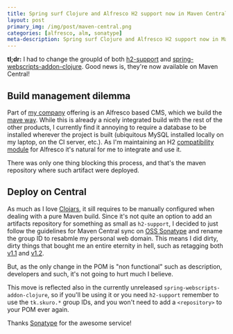 ```yaml
---
title: Spring surf Clojure and Alfresco H2 support now in Maven Central
layout: post
primary_img: /img/post/maven-central.png
categories: [alfresco, alm, sonatype]
meta-description: Spring surf Clojure and Alfresco H2 support now in Maven Central
---
```


**tl;dr:** I had to change the groupId of both
  [h2-support](https://github.com/skuro/alfresco-h2-support) and
  [spring-webscripts-addon-clojure](https://github.com/skuro/spring-webscripts-addon-clojure). Good
  news is, they're now available on Maven Central!

Build management dilemma
------------------------

Part of [my company](http://www.backbase.com) offering is an Alfresco
based CMS, which we build the 
[mave way](code.google.com/p/maven-alfresco-archetypes/). While this
is already a nicely integrated build with the rest of the other
products, I currently find it annoying to require a database to be
installed wherever the project is built (ubiquitous MySQL installed
locally on my laptop, on the CI server, etc.). As I'm maintaining an
H2 [compatibility module](https://github.com/skuro/alfresco-h2-support) 
for Alfresco it's natural for me to integrate and use it.

There was only one thing blocking this process, and that's the maven
repository where such artifact were deployed.

Deploy on Central
-----------------

As much as I love [Clojars](http://clojars.org), it sill requires to be manually configured
when dealing with a pure Maven build. Since it's not quite an option to add
an artifacts repository for something as small as `h2-support`, I
decided to just follow the guidelines for Maven Central sync on 
[OSS Sonatype](https://docs.sonatype.org/display/Repository/Sonatype+OSS+Maven+Repository+Usage+Guide) and
rename the group ID to resabmle my personal web domain. This means I
did dirty, dirty things that bought me an entire eternity in hell,
such as retagging both
[v1.1](https://github.com/skuro/alfresco-h2-support/tree/v1.1) and
[v1.2](https://github.com/skuro/alfresco-h2-support/tree/v1.2).

But, as the only change in the POM is "non functional" such as
description, developers and such, it's not going to hurt much I
believe.

This move is reflected also in the currently unreleased
`spring-webscripts-addon-clojure`, so if you'll be using it or
you need `h2-support` remember to use the `tk.skuro.*` group IDs, and
you won't need to add a `<repository>` to your POM ever again.

Thanks [Sonatype](http://www.sonatype.com) for the awesome service!
